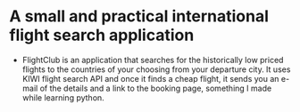 # A small and practical international flight search application
- FlightClub is an application that searches for the historically low priced flights to the countries of your choosing from your departure city. It uses KIWI flight search API and once it finds a cheap flight, it sends you an e-mail of the details and a link to the booking page, something I made while learning python.
